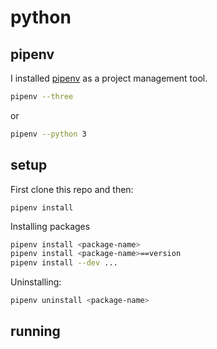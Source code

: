 # python

## pipenv
I installed [pipenv](https://pipenv-es.readthedocs.io/es/latest/) as a project management tool.
```bash
pipenv --three
```
or
```bash
pipenv --python 3
```

## setup
First clone this repo and then:
```
pipenv install
```

Installing packages
```bash
pipenv install <package-name>
pipenv install <package-name>==version
pipenv install --dev ...
```
Uninstalling:
```bash
pipenv uninstall <package-name>
```
## running
